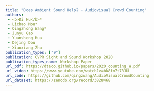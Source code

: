```yaml
---  
title: "Does Ambient Sound Help? - Audiovisual Crowd Counting"  
authors:  
 - <b>Di Hu</b>*  
 - Lichao Mou*  
 - Qingzhong Wang*  
 - Junyu Gao  
 - Yuansheng Hua  
 - Dejing Dou  
 - Xiaoxiang Zhu  
publication_types: ["9"]  
publication: CVPR Sight and Sound Workshop 2020   
publication_types_name: Workshop Paper  
url_pdf: https://dtaoo.github.io/papers/2020_counting_W.pdf  
url_video: https://www.youtube.com/watch?v=bk8fm7t7RJU  
url_code: https://github.com/qingzwang/AudioVisualCrowdCounting  
url_dataset: https://zenodo.org/record/3828468  
---  
```

